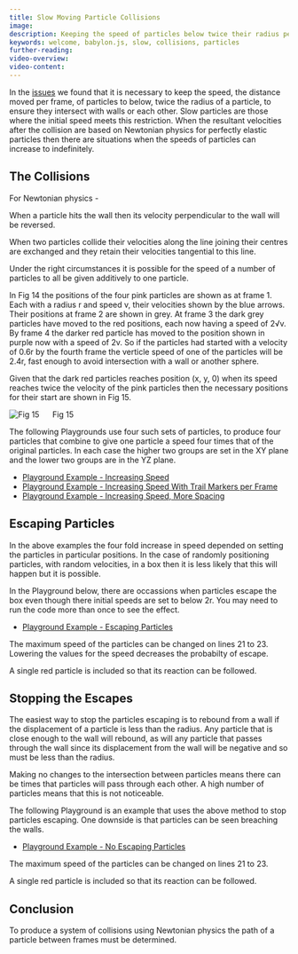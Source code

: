 ```yaml
---
title: Slow Moving Particle Collisions
image: 
description: Keeping the speed of particles below twice their radius per frame to simplify collisions
keywords: welcome, babylon.js, slow, collisions, particles
further-reading:
video-overview:
video-content:
---
```



In the [issues](/snippets/gamelets/Issues.html) we found that it is necessary to keep the speed, the distance moved per frame, of particles to below, twice the radius of a particle, to ensure they intersect with walls or each other. Slow particles are those where the initial speed meets this restriction. 
When the resultant velocities after the collision are based on Newtonian physics for perfectly elastic particles then there are situations when the speeds of particles can increase to indefinitely.

## The Collisions

For Newtonian physics - 

When a particle hits the wall then its velocity perpendicular to the wall will be reversed.

When two particles collide their velocities along the line joining their centres are exchanged and they retain their velocities tangential to this line.

Under the right circumstances it is possible for the speed of a number of particles to all be given additively to one particle.

In Fig 14 the positions of the four pink particles are shown as at frame 1. Each with a radius r and speed v, their velocities shown by the blue arrows. Their positions at frame 2 are shown in grey. At frame 3 the dark grey particles have moved to the red positions, each now having a speed of 2&radic;v. By frame 4 the darker red particle has moved to the position shown in purple now with a speed of 2v. So if the particles had started with a velocity of 0.6r by the fourth frame the verticle speed of one of the particles will be 2.4r, fast enough to avoid intersection with a wall or another sphere.

Given that the dark red particles reaches position (x, y, 0) when its speed reaches twice the velocity of the pink particles then the necessary positions for their start are shown in Fig 15.

![Fig 15](/img/samples/collide14.jpg)
&nbsp;&nbsp;&nbsp;&nbsp;&nbsp;Fig 15

The following Playgrounds use four such sets of particles, to produce four particles that combine to give one particle a speed four times that of the original particles. In each case the higher two groups are set in the XY plane and the lower two groups are in the YZ plane. 

* [Playground Example - Increasing Speed](https://www.babylonjs-playground.com/#1DJ7RH)
* [Playground Example - Increasing Speed With Trail Markers per Frame ](https://www.babylonjs-playground.com/#1DJ7RH#1)
* [Playground Example - Increasing Speed, More Spacing](https://www.babylonjs-playground.com/#1DJ7RH#2)

## Escaping Particles

In the above examples the four fold increase in speed depended on setting the particles in particular positions. In the case of randomly positioning particles, with random velocities, in a box then it is less likely that this will happen but it is possible.

In the Playground below, there are occassions when particles escape the box even though there initial speeds are set to below 2r. You may need to run the code more than once to see the effect.

* [Playground Example - Escaping Particles](https://www.babylonjs-playground.com/#MYGV6#3)

The maximum speed of the particles can be changed on lines 21 to 23. Lowering the values for the speed decreases the probabilty of escape.  

A single red particle is included so that its reaction can be followed.

## Stopping the Escapes

The easiest way to stop the particles escaping is to rebound from a wall if the displacement of a particle is less than the radius. Any particle that is close enough to the wall will rebound, as will any particle that passes through the wall since its displacement from the wall will be negative and so must be less than the radius.

Making no changes to the intersection between particles means there can be times that particles will pass through each other. A high number of particles means that this is not noticeable.

The following Playground is an example that uses the above method to stop particles escaping. One downside is that particles can be seen breaching the walls.

* [Playground Example - No Escaping Particles](https://www.babylonjs-playground.com/#MYGV6#4)

The maximum speed of the particles can be changed on lines 21 to 23. 

A single red particle is included so that its reaction can be followed.

## Conclusion

To produce a system of collisions using Newtonian physics the path of a particle between frames must be determined.

